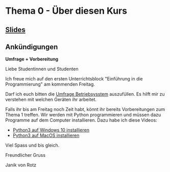 # Thema 0 - Über diesen Kurs
## [Slides](slides.md)  
## Ankündigungen

**Umfrage + Vorbereitung**

Liebe Studentinnen und Studenten

Ich freue mich auf den ersten Unterrichtsblock "Einführung in die Programmierung" am kommenden Freitag.

Darf ich euch bitten die [Umfrage Betriebsysstem](https://moodle.medizintechnik-hf.ch/mod/choice/view.php?id=4491) auszufüllen. Es hilft mir zu verstehen mit welchen Geräten ihr arbeitet.

Falls ihr bis am Freitag noch Zeit habt, könnt ihr bereits Vorbereitungen zum Thema 1 treffen. Wir werden mit Python programmieren und müssen dazu Programme auf dem Computer installieren. Dazu habe ich diese Videos:

* [Python3 auf Windows 10 installieren](https://www.youtube.com/watch?v=hr1P_F7Vp9Y)  
* [Python3 auf MacOS installieren](https://www.youtube.com/watch?v=1xMT1Tzskrg)

Viel Spass und bis gleich.

Freundlicher Gruss

Janik von Rotz